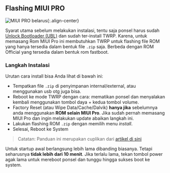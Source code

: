 ## Flashing MIUI PRO

![MIUI PRO belarus](https://4.bp.blogspot.com/-RlE01piwqvE/VcbI5sRGEfI/AAAAAAAAArM/9zNBmbUKIJ4/s600/miuipro.png){:.align-center}

Syarat utama sebelum melakukan instalasi, tentu saja ponsel harus sudah [Unlock Bootloader (UBL)](https://mi.knoacc.org/carane-unlock-bootloader-hape-xiaomi) dan sudah ter-install TWRP. Karena, untuk memasang Rom MIUI Pro ini membutuhkan TWRP untuk flashing file ROM yang hanya tersedia dalam bentuk file `.zip` saja. Berbeda dengan ROM Official yang tersedia dalam bentuk rom fastboot. 

### Langkah Instalasi

Urutan cara install bisa Anda lihat di bawah ini:

- Tempatkan file `.zip` di penyimpanan internal/external, atau menggunakan usb otg juga bisa.
- Reboot ke mode TWRP dengan cara: mematikan ponsel dan menyalakan kembali menggunakan tombol daya + kedua tombol volume.
- Factory Reset (atau Wipe Data/Cache/Dalvik) **hanya jika** sebelumnya anda menggunakan **ROM selain MIUI Pro**. Jika sudah pernah memasang MIUI Pro dan ingin melakukan update abaikan langkah ini.
- Lakukan flashing ROM `.zip` dengan memilih menu _install_.
- Selesai, Reboot ke System

> Catatan: Panduan ini merupakan cuplikan dari [artikel di sini](https://mi.knoacc.org/cara-panduan-pasang-rom-miui-pro-semua-xiaomi)

Untuk startup awal berlangsung lebih lama dibanding biasanya. Tetapi seharusnya **tidak lebih dari 10 menit**. Jika terlalu lama, tekan tombol power agak lama untuk mereboot ponsel dan tunggu hingga sukses boot ke system.
